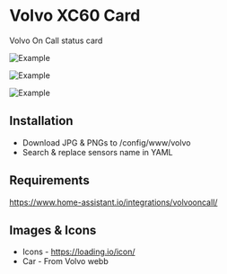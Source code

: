 # Volvo XC60 Card
Volvo On Call status card

![Example](./example1.png?raw=true)

![Example](./example2.png?raw=true)

![Example](./example3.png?raw=true)

## Installation
- Download JPG & PNGs to /config/www/volvo
- Search & replace sensors name in YAML


## Requirements
https://www.home-assistant.io/integrations/volvooncall/


## Images & Icons
- Icons - https://loading.io/icon/
- Car - From Volvo webb
